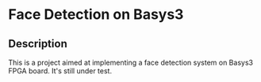 # Face Detection on Basys3

## Description
This is a project aimed at implementing a face detection system on Basys3 FPGA board.
It's still under test.
